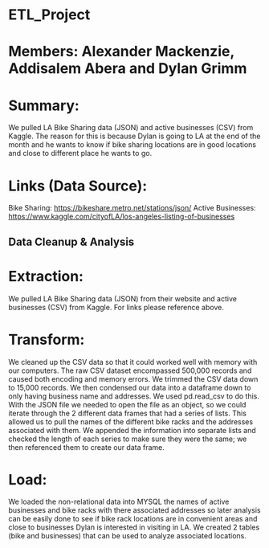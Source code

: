 # ETL_Project
# 

# Members: Alexander Mackenzie, Addisalem Abera and Dylan Grimm

# Summary: 
We pulled LA Bike Sharing data (JSON) and active businesses (CSV) from Kaggle. The reason for this is because Dylan is going to LA at the end of the month and he wants to know if bike sharing locations are in good locations and close to different place he wants to go.
# Links (Data Source):
Bike Sharing: https://bikeshare.metro.net/stations/json/
Active Businesses: https://www.kaggle.com/cityofLA/los-angeles-listing-of-businesses
 
 
## Data Cleanup & Analysis
# Extraction:
We  pulled LA Bike Sharing data (JSON) from their website and active businesses (CSV) from Kaggle. For links please reference above.

# Transform:
We cleaned up the CSV data so that it could worked well with memory with our computers. The raw CSV dataset encompassed 500,000 records and caused both encoding and memory errors. We trimmed the CSV data down to 15,000 records. We then condensed our data into a dataframe down to only having business name and addresses. We used pd.read_csv to do this. With the JSON file we needed to open the file as an object, so we could iterate through the 2 different data frames that had a series of lists. This allowed us to pull the names of the different bike racks and the addresses associated with them. We appended the information into separate lists and checked the length of each series to make sure they were the same; we then referenced them to create our data frame.

# Load:
We loaded the non-relational data into MYSQL the names of active businesses and bike racks with there associated addresses so later analysis can be easily done to see if bike rack locations are in convenient areas and close to businesses Dylan is interested in visiting in LA. We created 2 tables (bike and businesses) that can be used to analyze associated locations.

 
 


